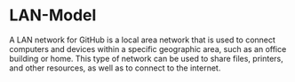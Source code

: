 # LAN-Model
A LAN network for GitHub is a local area network that is used to connect computers and devices within a specific geographic area, such as an office building or home. This type of network can be used to share files, printers, and other resources, as well as to connect to the internet.   
